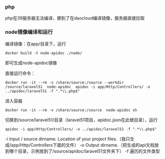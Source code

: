 ### php
php在39服务器无法编译，挪到了在daocloud编译镜像，服务器直接拉取

### node镜像编译和运行
编译镜像：在app/目录下，运行
```
docker build -t node-apidoc ./node/
```
即可生成node-apidoc镜像

直接运行命令：
```
docker run -it --rm -v /share/source:/source --workdir /source/laravel51  node-apidoc  apidoc -i app/Http/Controllers/ -o ../apidoc/laravel51 -f ".*\\.php$"
```
进入容器
```
docker run -it --rm -v /share/source:/source  node-apidoc sh
```
切换到/source/laravel51/目录（laravel51项目，apidoc.json在此根目录），运行
```
apidoc -i app/Http/Controllers/ -o ../apidoc/laravel51 -f ".*\\.php$"
```
-i Input / source dirname. Location of your project files.（我只生成/app/Http/Controllers下面的文件）
-o Output dirname.（把生成的api文档放到哪个目录，示例放到了/source/apidoc/laravel51文件夹下）
-f 遍历的文件类型

